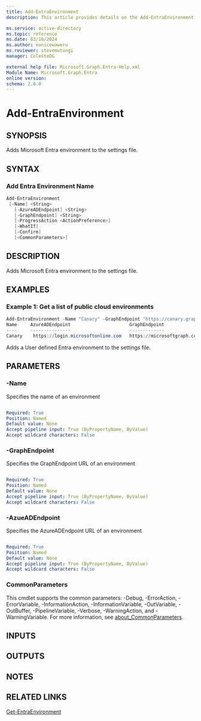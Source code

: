 ```yaml
---
title: Add-EntraEnvironment
description: This article provides details on the Add-EntraEnvironment command.

ms.service: active-directory
ms.topic: reference
ms.date: 03/16/2024
ms.author: eunicewaweru
ms.reviewer: stevemutungi
manager: CelesteDG

external help file: Microsoft.Graph.Entra-Help.xml
Module Name: Microsoft.Graph.Entra
online version:
schema: 2.0.0
---
```


# Add-EntraEnvironment

## SYNOPSIS

Adds Microsoft Entra environment to the settings file.

## SYNTAX


### Add Entra Environment Name

```powershell
Add-EntraEnvironment 
 [-Name] <String>
   [-AzureADEndpoint] <String>
   [-GraphEndpoint] <String>
   [-ProgressAction <ActionPreference>]
   [-WhatIf]
   [-Confirm]
   [<CommonParameters>]
```

## DESCRIPTION

Adds Microsoft Entra environment to the settings file.

## EXAMPLES

### Example 1: Get a list of public cloud environments

```powershell
Add-EntraEnvironment -Name "Canary" -GraphEndpoint "https://canary.graph.microsoft.com" -AzureADEndpoint "https://login.microsoftonline.com"
Name     AzureADEndpoint                      GraphEndpoint                 Type
----     ---------------                      -------------                 ----
Canary    https://login.microsoftonline.com   https://microsoftgraph.com User-defined                                                                                    {}
```

Adds a User defined Entra environment to the settings file.

## PARAMETERS

### -Name

Specifies the name of an environment

```yaml

Required: True
Position: Named
Default value: None
Accept pipeline input: True (ByPropertyName, ByValue)
Accept wildcard characters: False
```

### -GraphEndpoint

Specifies the GraphEndpoint URL of an environment

```yaml

Required: True
Position: Named
Default value: None
Accept pipeline input: True (ByPropertyName, ByValue)
Accept wildcard characters: False
```

### -AzueADEndpoint

Specifies the AzureADEndpoint URL of an environment

```yaml

Required: True
Position: Named
Default value: None
Accept pipeline input: True (ByPropertyName, ByValue)
Accept wildcard characters: False
```

### CommonParameters

This cmdlet supports the common parameters: -Debug, -ErrorAction, -ErrorVariable, -InformationAction, -InformationVariable, -OutVariable, -OutBuffer, -PipelineVariable, -Verbose, -WarningAction, and -WarningVariable. For more information, see [about_CommonParameters](https://go.microsoft.com/fwlink/?LinkID=113216).

## INPUTS

## OUTPUTS

## NOTES

## RELATED LINKS

[Get-EntraEnvironment](Get-EntraEnvironment.md)
